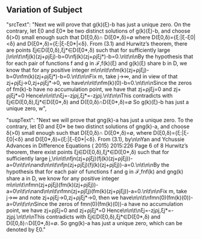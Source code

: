 ## Variation of Subject

"srcText": "Next we will prove that g(k)⁢(ξ)-b has just a unique zero. On the contrary, let ξ0 and ξ0* be two distinct solutions of g(k)⁢(ξ)-b, and choose δ(>0) small enough such that D⁢(ξ0,δ)∩ D⁢(ξ0*,δ)=∅ where D⁢(ξ0,δ)={ξ:|ξ-ξ0|<δ} and D⁢(ξ0*,δ)={ξ:|ξ-ξ0*|<δ}. From (3.1) and Hurwitz’s theorem, there are points ξj∈D⁢(ξ0,δ),ξj*∈D⁢(ξ0*,δ) such that for sufficiently large j\n\n\t\nfj(k)⁢(zj+ρj⁢ξj)-b=0\nfj(k)⁢(zj+ρj⁢ξj*)-b=0.\n\t\n\nBy the hypothesis that for each pair of functions f and g in ℱ,f(k)⁢(ξ) and g(k)⁢(ξ) share b in D, we know that for any positive integer m\n\n\t\nfm(k)⁢(zj+ρj⁢ξj)-b=0\nfm(k)⁢(zj+ρj⁢ξj*)-b=0.\n\t\n\nFix m, take j→∞, and in view of that zj+ρj⁢ξj→0,zj+ρj⁢ξj*→0, we have\n\n\t\nfm(k)⁢(0)-b=0.\n\t\n\nSince the zeros of fm(k)-b have no accumulation point, we have that zj+ρj⁢ξj=0 and zj+ ρj⁢ξj*=0 Hence\n\n\t\nξj=-zjρj,ξj*=-zjρj.\n\t\n\nThis contradicts with ξj∈D⁢(ξ0,δ),ξj*∈D⁢(ξ0*,δ) and D⁢(ξ0,δ)∩D⁢(ξ0*,δ)=∅ So g(k)⁢(ξ)-b has just a unique zero, w", 

"suspText": "Next we will prove that gn⁢g(k)-a has just a unique zero. To the contrary, let ξ0 and ξ0* be two distinct solutions of gn⁢g(k)-a, and choose δ(>0) small enough such that D⁢(ξ0,δ)∩ D⁢(ξ0*,δ)=∅, where D⁢(ξ0,δ)={ξ:|ξ-ξ0|<δ} and D⁢(ξ0*,δ)={ξ:|ξ-ξ0*|<δ}. From (3.1), by\n\nYan and Ychussie Advances in Difference Equations ( 2015) 2015:226 Page 6 of 8 Hurwitz’s theorem, there exist points ξj∈D⁢(ξ0,δ),ξj*∈D⁢(ξ0*,δ) such that for sufficiently large j,\n\n\t\nfjn⁢(zj+ρj⁢ξj)⁢(fj(k)⁢(zj+ρj⁢ξj))-a=0\n\t\n\nand\n\n\t\nfjn⁢(zj+ρj⁢ξj)⁢(fj(k)⁢(zj+ρj⁢ξj))-a=0.\n\t\n\nBy the hypothesis that for each pair of functions f and g in ℱ,fn⁢f(k) and gn⁢g(k) share a in D, we know for any positive integer m\n\n\t\nfmn⁢(zj+ρj⁢ξj)⁢(fm(k)⁢(zj+ρj⁢ξj))-a=0\n\t\n\nand\n\n\t\nfmn⁢(zj+ρj⁢ξj)⁢(fm(k)⁢(zj+ρj⁢ξj))-a=0.\n\t\n\nFix m, take j→∞ and note zj+ρj⁢ξj→0,zj+ρj⁢ξj*→0, then we have\n\n\t\nfmn⁢(0)⁢(fm(k)⁢(0))-a=0\n\t\n\nSince the zeros of fmn⁢(0)⁢(fm(k)⁢(0))-a have no accumulation point, we have zj+ρj⁢ξj=0 and zj+ρj⁢ξj*=0 Hence\n\n\t\nξj=-zjρj,ξj*=-zjρj.\n\t\n\nThis contradicts with ξj∈D⁢(ξ0,δ),ξj*∈D⁢(ξ0*,δ) and D⁢(ξ0,δ)∩D⁢(ξ0*,δ)=∅. So gn⁢g(k)-a has just a unique zero, which can be denoted by ξ0."
